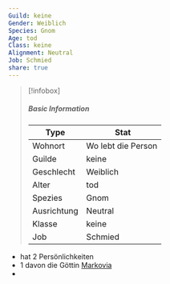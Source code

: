 ```yaml
---
Guild: keine
Gender: Weiblich
Species: Gnom
Age: tod
Class: keine
Alignment: Neutral
Job: Schmied
share: true
---
```


>[!infobox]
>##### Basic Information
>Type | Stat |
>----  | ----  |
> Wohnort | Wo lebt die Person |
> Guilde | keine |
> Geschlecht | Weiblich |
> Alter | tod |
> Spezies | Gnom |
> Ausrichtung | Neutral |
> Klasse | keine |
> Job | Schmied |

- hat 2 Persönlichkeiten
- 1 davon die Göttin [Markovia](Markovia.md)
- 